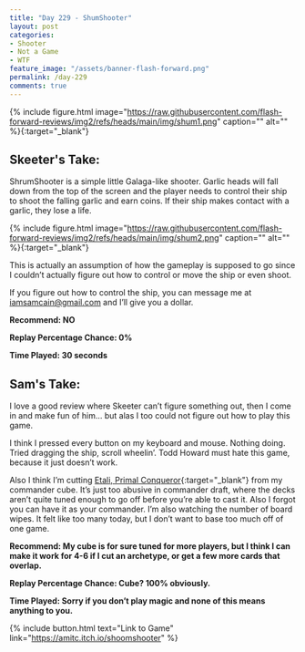 ```yaml
---
title: "Day 229 - ShumShooter"
layout: post
categories:
- Shooter
- Not a Game
- WTF
feature_image: "/assets/banner-flash-forward.png"
permalink: /day-229
comments: true
---
```


{% include figure.html image="https://raw.githubusercontent.com/flash-forward-reviews/img2/refs/heads/main/img/shum1.png" caption="" alt="" %}{:target="_blank"}

## Skeeter's Take:

ShrumShooter is a simple little Galaga-like shooter. Garlic heads will fall down from the top of the screen and the player needs to control their ship to shoot the falling garlic and earn coins. If their ship makes contact with a garlic, they lose a life. 

{% include figure.html image="https://raw.githubusercontent.com/flash-forward-reviews/img2/refs/heads/main/img/shum2.png" caption="" alt="" %}{:target="_blank"}

This is actually an assumption of how the gameplay is supposed to go since I couldn’t actually figure out how to control or move the ship or even shoot. 

If you figure out how to control the ship, you can message me at iamsamcain@gmail.com and I’ll give you a dollar. 

**Recommend: NO**

**Replay Percentage Chance: 0%**

**Time Played: 30 seconds**

## Sam's Take:

I love a good review where Skeeter can’t figure something out, then I come in and make fun of him... but alas I too could not figure out how to play this game.

I think I pressed every button on my keyboard and mouse. Nothing doing. Tried dragging the ship, scroll wheelin’. Todd Howard must hate this game, because it just doesn’t work.

Also I think I’m cutting [Etali, Primal Conqueror](https://scryfall.com/card/mom/137/etali-primal-conqueror-etali-primal-sickness){:target="_blank"} from my commander cube. It’s just too abusive in commander draft, where the decks aren’t quite tuned enough to go off before you’re able to cast it. Also I forgot you can have it as your commander. I’m also watching the number of board wipes. It felt like too many today, but I don’t want to base too much off of one game.

**Recommend: My cube is for sure tuned for more players, but I think I can make it work for 4-6 if I cut an archetype, or get a few more cards that overlap.** 

**Replay Percentage Chance: Cube? 100% obviously.**

**Time Played: Sorry if you don’t play magic and none of this means anything to you.**

{% include button.html text="Link to Game" link="https://amitc.itch.io/shoomshooter" %}